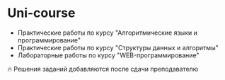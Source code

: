 # Uni-course

+ Практические работы по курсу "Алгоритмические языки и программирование"
+ Практические работы по курсу "Структуры данных и алгоритмы"
+ Лабораторные работы по курсу "WEB-программирование"

:fire: Решения заданий добавляются после сдачи преподавателю